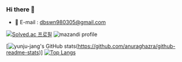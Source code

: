### Hi there 👋

<!--
**yunju-jang/yunju-jang** is a ✨ _special_ ✨ repository because its `README.md` (this file) appears on your GitHub profile.

Here are some ideas to get you started:

- 🔭 I’m currently working on ...
- 🌱 I’m currently learning ...
- 👯 I’m looking to collaborate on ...
- 🤔 I’m looking for help with ...
- 💬 Ask me about ...
- 📫 How to reach me: ...
- 😄 Pronouns: ...
- ⚡ Fun fact: ...
-->
<!-- ![header](https://capsule-render.vercel.app/api?type=waving&color=auto&height=150&section=header&text=Hi,%20I'm%20jihyeon&fontSize=45) -->



- 💬 E-mail : dbswn980305@gmail.com
<!-- - 😄 Pronouns: ...
- ⚡ Fun fact: ... 
 -->






[![Solved.ac 프로필](http://mazassumnida.wtf/api/v2/generate_badge?boj=dbswn9803)](https://solved.ac/dbswn9803)
![mazandi profile](http://mazandi.herokuapp.com/api?handle=dbswn9803&theme=cold)


[![yunju-jang's GitHub stats](https://github-readme-stats.vercel.app/api?username=yunju-jang)(https://github.com/anuraghazra/github-readme-stats)]
[![Top Langs](https://github-readme-stats.vercel.app/api/top-langs/?username=yunju-jang)](https://github.com/yunju-jang/github-readme-stats)




